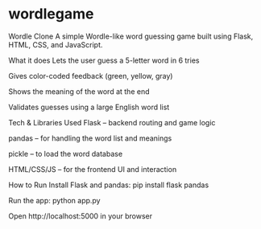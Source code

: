 # wordlegame
Wordle Clone
A simple Wordle-like word guessing game built using Flask, HTML, CSS, and JavaScript.

What it does
Lets the user guess a 5-letter word in 6 tries

Gives color-coded feedback (green, yellow, gray)

Shows the meaning of the word at the end

Validates guesses using a large English word list

Tech & Libraries Used
Flask – backend routing and game logic

pandas – for handling the word list and meanings

pickle – to load the word database

HTML/CSS/JS – for the frontend UI and interaction

How to Run
Install Flask and pandas:
pip install flask pandas

Run the app:
python app.py

Open http://localhost:5000 in your browser
